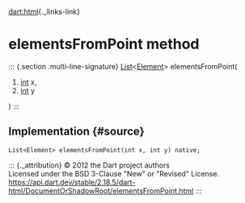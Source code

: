 [dart:html](../../dart-html/dart-html-library){._links-link}

elementsFromPoint method
========================

::: {.section .multi-line-signature}
[List](../../dart-core/list-class)\<[Element](../element-class)\>
elementsFromPoint(

1.  [int](../../dart-core/int-class) x,
2.  [int](../../dart-core/int-class) y

)
:::

Implementation {#source}
--------------

``` {.language-dart data-language="dart"}
List<Element> elementsFromPoint(int x, int y) native;
```

::: {._attribution}
© 2012 the Dart project authors\
Licensed under the BSD 3-Clause \"New\" or \"Revised\" License.\
<https://api.dart.dev/stable/2.18.5/dart-html/DocumentOrShadowRoot/elementsFromPoint.html>
:::
